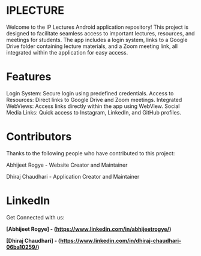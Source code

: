 # IPLECTURE
Welcome to the IP Lectures Android application repository! This project is designed to facilitate seamless access to important lectures, resources, and meetings for students. The app includes a login system, links to a Google Drive folder containing lecture materials, and a Zoom meeting link, all integrated within the application for easy access.

# Features
Login System: Secure login using predefined credentials.
Access to Resources: Direct links to Google Drive and Zoom meetings.
Integrated WebViews: Access links directly within the app using WebView.
Social Media Links: Quick access to Instagram, LinkedIn, and GitHub profiles.

# Contributors
Thanks to the following people who have contributed to this project:

Abhijeet Rogye -  Website Creator and Maintainer

Dhiraj Chaudhari - Application Creator and Maintainer 

# LinkedIn
Get Connected with us:

**[Abhijeet Rogye] - (https://www.linkedin.com/in/abhijeetrogye/)**

**[Dhiraj Chaudhari] - (https://www.linkedin.com/in/dhiraj-chaudhari-06ba10259/)**
